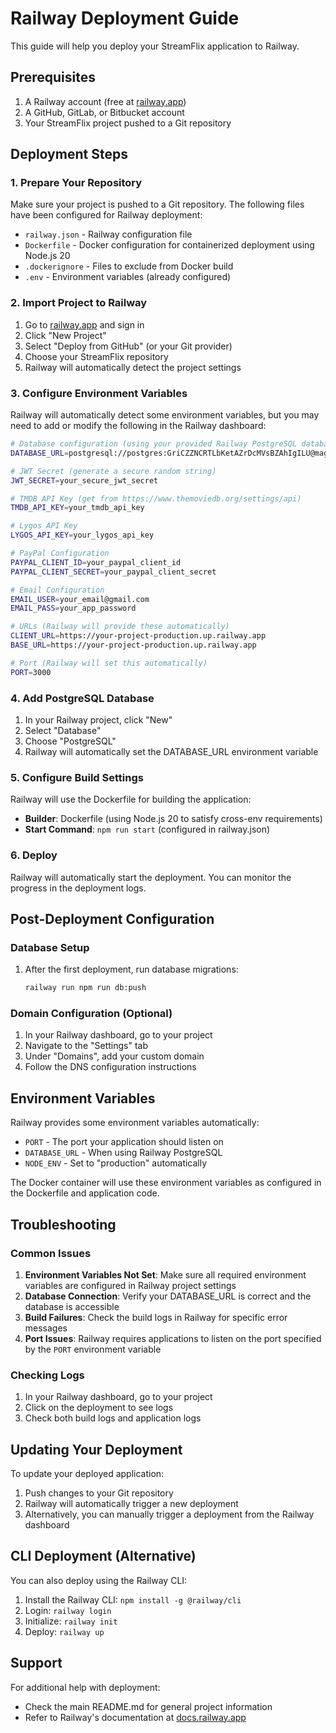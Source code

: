# Railway Deployment Guide

This guide will help you deploy your StreamFlix application to Railway.

## Prerequisites

1. A Railway account (free at [railway.app](https://railway.app))
2. A GitHub, GitLab, or Bitbucket account
3. Your StreamFlix project pushed to a Git repository

## Deployment Steps

### 1. Prepare Your Repository

Make sure your project is pushed to a Git repository. The following files have been configured for Railway deployment:

- `railway.json` - Railway configuration file
- `Dockerfile` - Docker configuration for containerized deployment using Node.js 20
- `.dockerignore` - Files to exclude from Docker build
- `.env` - Environment variables (already configured)

### 2. Import Project to Railway

1. Go to [railway.app](https://railway.app) and sign in
2. Click "New Project"
3. Select "Deploy from GitHub" (or your Git provider)
4. Choose your StreamFlix repository
5. Railway will automatically detect the project settings

### 3. Configure Environment Variables

Railway will automatically detect some environment variables, but you may need to add or modify the following in the Railway dashboard:

```bash
# Database configuration (using your provided Railway PostgreSQL database)
DATABASE_URL=postgresql://postgres:GriCZZNCRTLbKetAZrDcMVsBZAhIgILU@maglev.proxy.rlwy.net:52057/railway

# JWT Secret (generate a secure random string)
JWT_SECRET=your_secure_jwt_secret

# TMDB API Key (get from https://www.themoviedb.org/settings/api)
TMDB_API_KEY=your_tmdb_api_key

# Lygos API Key
LYGOS_API_KEY=your_lygos_api_key

# PayPal Configuration
PAYPAL_CLIENT_ID=your_paypal_client_id
PAYPAL_CLIENT_SECRET=your_paypal_client_secret

# Email Configuration
EMAIL_USER=your_email@gmail.com
EMAIL_PASS=your_app_password

# URLs (Railway will provide these automatically)
CLIENT_URL=https://your-project-production.up.railway.app
BASE_URL=https://your-project-production.up.railway.app

# Port (Railway will set this automatically)
PORT=3000
```

### 4. Add PostgreSQL Database

1. In your Railway project, click "New"
2. Select "Database"
3. Choose "PostgreSQL"
4. Railway will automatically set the DATABASE_URL environment variable

### 5. Configure Build Settings

Railway will use the Dockerfile for building the application:
- **Builder**: Dockerfile (using Node.js 20 to satisfy cross-env requirements)
- **Start Command**: `npm run start` (configured in railway.json)

### 6. Deploy

Railway will automatically start the deployment. You can monitor the progress in the deployment logs.

## Post-Deployment Configuration

### Database Setup

1. After the first deployment, run database migrations:
   ```bash
   railway run npm run db:push
   ```

### Domain Configuration (Optional)

1. In your Railway dashboard, go to your project
2. Navigate to the "Settings" tab
3. Under "Domains", add your custom domain
4. Follow the DNS configuration instructions

## Environment Variables

Railway provides some environment variables automatically:
- `PORT` - The port your application should listen on
- `DATABASE_URL` - When using Railway PostgreSQL
- `NODE_ENV` - Set to "production" automatically

The Docker container will use these environment variables as configured in the Dockerfile and application code.

## Troubleshooting

### Common Issues

1. **Environment Variables Not Set**: Make sure all required environment variables are configured in Railway project settings
2. **Database Connection**: Verify your DATABASE_URL is correct and the database is accessible
3. **Build Failures**: Check the build logs in Railway for specific error messages
4. **Port Issues**: Railway requires applications to listen on the port specified by the `PORT` environment variable

### Checking Logs

1. In your Railway dashboard, go to your project
2. Click on the deployment to see logs
3. Check both build logs and application logs

## Updating Your Deployment

To update your deployed application:

1. Push changes to your Git repository
2. Railway will automatically trigger a new deployment
3. Alternatively, you can manually trigger a deployment from the Railway dashboard

## CLI Deployment (Alternative)

You can also deploy using the Railway CLI:

1. Install the Railway CLI: `npm install -g @railway/cli`
2. Login: `railway login`
3. Initialize: `railway init`
4. Deploy: `railway up`

## Support

For additional help with deployment:
- Check the main README.md for general project information
- Refer to Railway's documentation at [docs.railway.app](https://docs.railway.app)